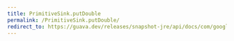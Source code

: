 ```yaml
---
title: PrimitiveSink.putDouble
permalink: /PrimitiveSink.putDouble/
redirect_to: https://guava.dev/releases/snapshot-jre/api/docs/com/google/common/hash/PrimitiveSink.html#putDouble-double-
---
```


